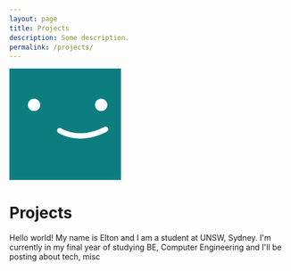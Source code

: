 ```yaml
---
layout: page
title: Projects
description: Some description.
permalink: /projects/
---
```


<img class="img-rounded" src="/assets/img/uploads/profile.png" alt="Thiago Rossener" width="200">

# Projects

Hello world! My name is Elton and I am a student at UNSW, Sydney. I'm currently in my final year of studying BE, Computer Engineering and I'll be posting about tech, misc

